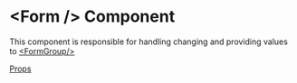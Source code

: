 # <Form \/> Component
This component is responsible for handling changing and providing values to [<FormGroup\/>](./FormGroup)

[Props](../src/Form/FormProps.ts)